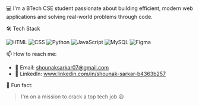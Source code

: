💻 I'm a BTech CSE student passionate about building efficient, modern web applications and solving real-world problems through code.

🛠️ Tech Stack

![HTML](https://img.shields.io/badge/HTML5-E34F26?style=for-the-badge&logo=html5&logoColor=white)
![CSS](https://img.shields.io/badge/CSS3-1572B6?style=for-the-badge&logo=css3&logoColor=white)
![Python](https://img.shields.io/badge/Python-3776AB?style=for-the-badge&logo=python&logoColor=white)
![JavaScript](https://img.shields.io/badge/JavaScript-F7DF1E?style=for-the-badge&logo=javascript&logoColor=black)
![MySQL](https://img.shields.io/badge/MySQL-005C84?style=for-the-badge&logo=mysql&logoColor=white)
![Figma](https://img.shields.io/badge/Figma-F24E1E?style=for-the-badge&logo=figma&logoColor=white)

📫 How to reach me:
- 📧 Email: shounaksarkar07@gmail.com
- 💼 LinkedIn: www.linkedin.com/in/shounak-sarkar-b4363b257

🎯 Fun fact:
> I'm on a mission to crack a top tech job 😃

<!---
shounakhere/shounakhere is a ✨ special ✨ repository because its `README.md` (this file) appears on your GitHub profile.
You can click the Preview link to take a look at your changes.
--->
